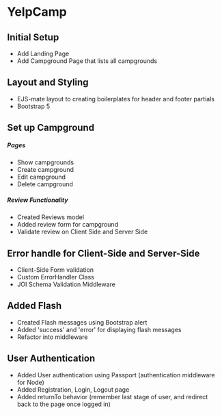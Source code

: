 # YelpCamp

## Initial Setup
* Add Landing Page
* Add Campground Page that lists all campgrounds

## Layout and Styling
* EJS-mate layout to creating boilerplates for header and footer partials
* Bootstrap 5

## Set up Campground
##### Pages
* Show campgrounds
* Create campground
* Edit campground
* Delete campground
##### Review Functionality
* Created Reviews model
* Added review form for campground
* Validate review on Client Side and Server Side

## Error handle for Client-Side and Server-Side
* Client-Side Form validation
* Custom ErrorHandler Class
* JOI Schema Validation Middleware

## Added Flash
* Created Flash messages using Bootstrap alert
* Added 'success' and 'error' for displaying flash messages
* Refactor into middleware

## User Authentication
* Added User authentication using Passport (authentication middleware for Node)
* Added Registration, Login, Logout page
* Added returnTo behavior (remember last stage of user, and redirect back to the page once logged in)


